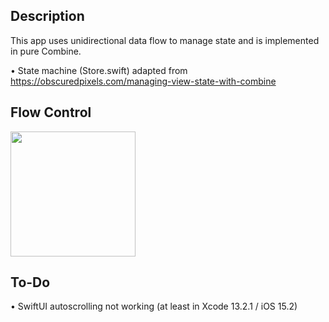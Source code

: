 ## Description

This app uses unidirectional data flow to manage state and is implemented in pure Combine.

• State machine (Store.swift) adapted from https://obscuredpixels.com/managing-view-state-with-combine

## Flow Control

<img src="http://tyler.org/iOSCombineGPTApp/ControlFlow.png" width="200" />
  
## To-Do

• SwiftUI autoscrolling not working (at least in Xcode 13.2.1 / iOS 15.2)
